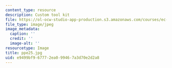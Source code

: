 ```yaml
---
content_type: resource
description: Custom tool kit
file: https://ol-ocw-studio-app-production.s3.amazonaws.com/courses/ec-s06-design-for-demining-spring-2007/e9499bf967772ea099467a3d70e2d2a8_ppe25.jpg
file_type: image/jpeg
image_metadata:
  caption: ''
  credit: ''
  image-alt: ''
resourcetype: Image
title: ppe25.jpg
uid: e9499bf9-6777-2ea0-9946-7a3d70e2d2a8
---
```

